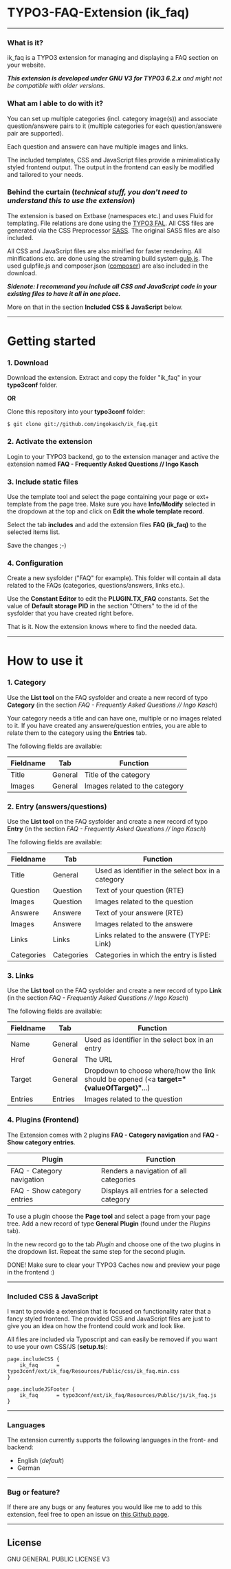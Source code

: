 # TYPO3-FAQ-Extension (ik_faq)

----

### What is it?

ik_faq is a TYPO3 extension for managing and displaying a FAQ section on your website.

***This extension is developed under GNU V3 for TYPO3 6.2.x*** *and might not be compatible with older versions.*

### What am I able to do with it?

You can set up multiple categories (incl. category image(s)) and associate question/answere pairs to it (multiple categories for each question/answere pair are supported).

Each question and answere can have multiple images and links.

The included templates, CSS and JavaScript files provide a minimalistically styled frontend output. The output in the frontend can easily be modified and tailored to your needs.

### Behind the curtain (*technical stuff, you don't need to understand this to use the extension*)

The extension is based on Extbase (namespaces etc.) and uses Fluid for templating. File relations are done using the [TYPO3 FAL](http://docs.typo3.org/TYPO3/FileAbstractionLayerReference/). All CSS files are generated via the CSS Preprocessor [SASS](http://sass-lang.com/). The original SASS files are also included.

All CSS and JavaScript files are also minified for faster rendering. All minifications etc. are done using the streaming build system [gulp.js](http://gulpjs.com).
The used gulpfile.js and composer.json ([composer](https://getcomposer.org/)) are also included in the download.

***Sidenote: I recommand you include all CSS and JavaScript code in your existing files to have it all in one place.***

More on that in the section **Included CSS & JavaScript** below.

---

# Getting started

### 1. Download
Download the extension. Extract and copy the folder "ik_faq" in your **typo3conf** folder.

**OR**

Clone this repository into your **typo3conf** folder:
```
$ git clone git://github.com/ingokasch/ik_faq.git
```

### 2. Activate the extension
Login to your TYPO3 backend, go to the extension manager and active the extension named 
**FAQ - Frequently Asked Questions // Ingo Kasch**

### 3. Include static files
Use the template tool and select the page containing your page or ext+ template from the page tree. Make sure you have **Info/Modify** selected in the dropdown at the top and click on **Edit the whole template record**.

Select the tab **includes** and add the extension files **FAQ (ik_faq)** to the selected items list.

Save the changes ;-)

### 4. Configuration
Create a new sysfolder ("FAQ" for example). This folder will contain all data related to the FAQs (categories, questions/answers, links etc.).

Use the **Constant Editor** to edit the **PLUGIN.TX_FAQ** constants.
Set the value of **Default storage PID** in the section "Others" to the id of the sysfolder that you have created right before.

That is it. Now the extension knows where to find the needed data.

---

# How to use it
### 1. Category
Use the **List tool** on the FAQ sysfolder and create a new record of typo **Category** (in the section *FAQ - Frequently Asked Questions // Ingo Kasch*)

Your category needs a title and can have one, multiple or no images related to it.
If you have created any answere/question entries, you are able to relate them to the category using the **Entries** tab.

The following fields are available:

Fieldname        |Tab           | Function
------------- |-------------| -----
Title      | General | Title of the category
Images      | General      |  Images related to the category

### 2. Entry (answers/questions)
Use the **List tool** on the FAQ sysfolder and create a new record of typo **Entry** (in the section *FAQ - Frequently Asked Questions // Ingo Kasch*)

The following fields are available:

Fieldname        |Tab           | Function
------------- |-------------| -----
Title      | General | Used as identifier in the select box in a category
Question      | Question      |  Text of your question (RTE)
Images | Question      |    Images related to the question
Answere      | Answere      |  Text of your answere (RTE)
Images | Answere      |    Images related to the answere
Links      | Links      |  Links related to the answere (TYPE: Link)
Categories      | Categories      |  Categories in which the entry is listed

### 3. Links
Use the **List tool** on the FAQ sysfolder and create a new record of typo **Link** (in the section *FAQ - Frequently Asked Questions // Ingo Kasch*)

The following fields are available:

Fieldname        |Tab           | Function
------------- |-------------| -----
Name      | General | Used as identifier in the select box in an entry
Href      | General      |  The URL
Target | General      |    Dropdown to choose where/how the link should be opened (<a  **target="{valueOfTarget}"**...)
Entries | Entries      |    Images related to the question

### 4. Plugins (Frontend)
The Extension comes with 2 plugins **FAQ - Category navigation** and **FAQ - Show category entries**.

Plugin        |Function
------------- |-------------
FAQ - Category navigation      | Renders a navigation of all categories
FAQ - Show category entries      | Displays all entries for a selected category

To use a plugin choose the **Page tool** and select a page from your page tree. Add a new record of type **General Plugin** (found under the *Plugins* tab).

In the new record go to the tab *Plugin* and choose one of the two plugins in the dropdown list.
Repeat the same step for the second plugin.

DONE! Make sure to clear your TYPO3 Caches now and preview your page in the frontend :) 

---

### Included CSS & JavaScript
I want to provide a extension that is focused on functionality rater that a fancy styled frontend. The provided CSS and JavaScript files are just to give you an idea on how the frontend could work and look like.

All files are included via Typoscript and can easily be removed if you want to use your own CSS/JS (**setup.ts**):
```
page.includeCSS {
	ik_faq		= typo3conf/ext/ik_faq/Resources/Public/css/ik_faq.min.css
}
```
```
page.includeJSFooter {
	ik_faq		= typo3conf/ext/ik_faq/Resources/Public/js/ik_faq.js
}
```

---
### Languages
The extension currently supports the following languages in the front- and backend:

- English (*default*)
- German

---

### Bug or feature?
If there are any bugs or any features you would like me to add to this extension, feel free to open an issue on [this Github page](https://github.com/ingokasch/ik_faq/issues).

---

## License

GNU GENERAL PUBLIC LICENSE V3